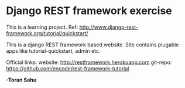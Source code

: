 # Django REST framework exercise #

This is a learning project. 
Ref: http://www.django-rest-framework.org/tutorial/quickstart/

This is a django REST framework based website. Site contains plugable apps like tutorial-quickstart, admin etc.

Official links:
    website: http://restframework.herokuapp.com
    git-repo: https://github.com/encode/rest-framework-tutorial
    

**-Toran Sahu**
